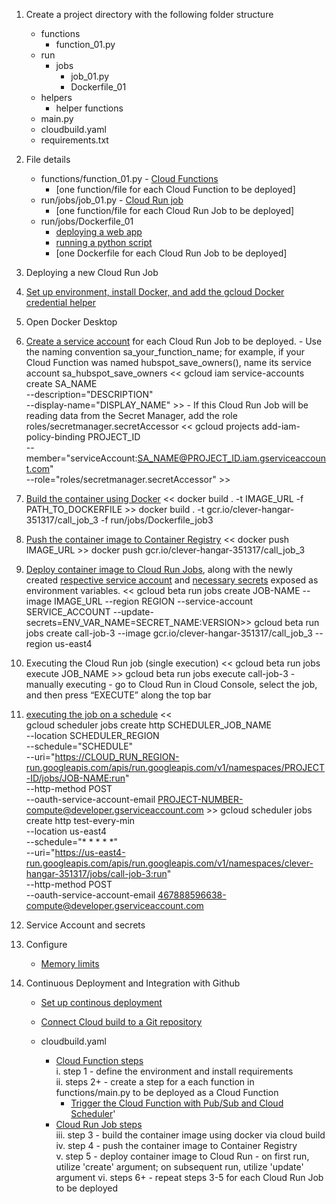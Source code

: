 1. Create a project directory with the following folder structure

   - functions
     - function_01.py
   - run
     - jobs
       - job_01.py
       - Dockerfile_01
   - helpers
     - helper functions
   - main.py
   - cloudbuild.yaml
   - requirements.txt

2. File details

   - functions/function_01.py - [Cloud Functions](https://cloud.google.com/functions/docs/writing/write-event-driven-functions)
      - [one function/file for each Cloud Function to be deployed]
   - run/jobs/job_01.py - [Cloud Run job](https://cloud.google.com/run/docs/quickstarts/jobs/build-create-python#:~:text=jobs%0Acd%20jobs-,Create,-a%20main.py)
      - [one function/file for each Cloud Run Job to be deployed]
   - run/jobs/Dockerfile_01
     - [deploying a web app](https://github.com/GoogleCloudPlatform/python-docs-samples/blob/main/run/helloworld/Dockerfile)
     - [running a python script](https://www.geeksforgeeks.org/how-to-run-a-python-script-using-docker/)
     - [one Dockerfile for each Cloud Run Job to be deployed]

3. Deploying a new Cloud Run Job
  1. [Set up environment, install Docker, and add the gcloud Docker credential helper](https://cloud.google.com/run/docs/setup)
  1. Open Docker Desktop 
  1. [Create a service account](https://cloud.google.com/iam/docs/creating-managing-service-accounts#iam-service-accounts-create-gcloud) for each Cloud Run Job to be deployed.
    - Use the naming convention sa_your_function_name; for example, if your Cloud Function was named hubspot_save_owners(), name its service account sa_hubspot_save_owners
    << gcloud iam service-accounts create SA_NAME \
    --description="DESCRIPTION" \
    --display-name="DISPLAY_NAME" >>
    - If this Cloud Run Job will be reading data from the Secret Manager, add the role roles/secretmanager.secretAccessor
    << gcloud projects add-iam-policy-binding PROJECT_ID \
    --member="serviceAccount:SA_NAME@PROJECT_ID.iam.gserviceaccount.com" \
    --role="roles/secretmanager.secretAccessor" >>
  1. [Build the container using Docker](https://cloud.google.com/run/docs/building/containers#docker)
      << docker build . -t IMAGE_URL -f  PATH_TO_DOCKERFILE >> docker build . -t gcr.io/clever-hangar-351317/call_job_3 -f run/jobs/Dockerfile_job3
  1. [Push the container image to Container Registry](https://cloud.google.com/run/docs/building/containers#:~:text=Push%20the%20container%20image%20to%20Container%20Registry)
      << docker push IMAGE_URL >>
      docker push gcr.io/clever-hangar-351317/call_job_3
  1. [Deploy container image to Cloud Run Jobs](https://cloud.google.com/run/docs/create-jobs#job), along with the newly created [respective service account](https://cloud.google.com/run/docs/securing/service-identity#gcloud) and [necessary secrets](https://cloud.google.com/run/docs/configuring/secrets#command-line) exposed as environment variables.
    << gcloud beta run jobs create JOB-NAME --image IMAGE_URL --region REGION --service-account SERVICE_ACCOUNT --update-secrets=ENV_VAR_NAME=SECRET_NAME:VERSION>>
    gcloud beta run jobs create call-job-3 --image gcr.io/clever-hangar-351317/call_job_3 --region us-east4
  1. Executing the Cloud Run job (single execution)
    << gcloud beta run jobs execute JOB_NAME >>
    gcloud beta run jobs execute call-job-3
    - manually executing - go to Cloud Run in Cloud Console, select the job, and then press “EXECUTE” along the top bar
  1. [executing the job on a schedule](https://cloud.google.com/run/docs/execute/jobs-on-schedule#command-line)
    <<  
      gcloud scheduler jobs create http SCHEDULER_JOB_NAME \
      --location SCHEDULER_REGION \
      --schedule="SCHEDULE" \
      --uri="https://CLOUD_RUN_REGION-run.googleapis.com/apis/run.googleapis.com/v1/namespaces/PROJECT-ID/jobs/JOB-NAME:run" \
      --http-method POST \
      --oauth-service-account-email PROJECT-NUMBER-compute@developer.gserviceaccount.com
    >>
    gcloud scheduler jobs create http test-every-min \
      --location us-east4 \
      --schedule="* * * * *" \
      --uri="https://us-east4-run.googleapis.com/apis/run.googleapis.com/v1/namespaces/clever-hangar-351317/jobs/call-job-3:run" \
      --http-method POST \
      --oauth-service-account-email 467888596638-compute@developer.gserviceaccount.com
  1. Service Account and secrets
  1. Configure
      - [Memory limits](https://cloud.google.com/run/docs/configuring/memory-limits)
      

4. Continuous Deployment and Integration with Github
   - [Set up continous deployment](https://cloud.google.com/run/docs/continuous-deployment-with-cloud-build)

   - [Connect Cloud build to a Git repository](https://cloud.google.com/build/docs/automating-builds/github/connect-repo-github)
   
   - cloudbuild.yaml
     - [Cloud Function steps](https://cloud.google.com/build/docs/deploying-builds/deploy-functions?hl=en_US#yaml)  
        i. step 1 - define the environment and install requirements  
        ii. steps 2+ - create a step for a each function in functions/main.py to be deployed as a Cloud Function  
          - [Trigger the Cloud Function with Pub/Sub and Cloud Scheduler](https://cloud.google.com/scheduler/docs/tut-pub-sub#create_a_job)'
     - [Cloud Run Job steps](https://cloud.google.com/build/docs/deploying-builds/deploy-cloud-run?hl=en_US)  
        iii. step 3 - build the container image using docker via cloud build  
        iv. step 4 - push the container image to Container Registry  
        v. step 5 - deploy container image to Cloud Run - on first run, utilize 'create' argument; on subsequent run, utilize 'update' argument
        vi. steps 6+ - repeat steps 3-5 for each Cloud Run Job to be deployed